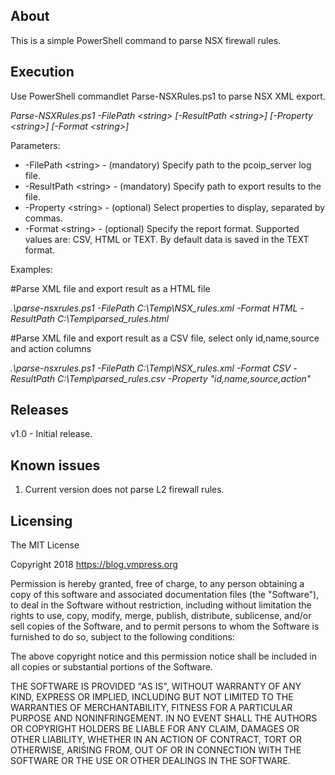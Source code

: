 **About**
--------
This is a simple PowerShell command to parse NSX firewall rules.

**Execution**
--------
Use PowerShell commandlet Parse-NSXRules.ps1 to parse NSX XML export.

_Parse-NSXRules.ps1 -FilePath \<string\> [-ResultPath \<string\>] [-Property \<string\>] [-Format \<string\>]_

Parameters:
-  -FilePath \<string\>   - (mandatory) Specify path to the pcoip_server log file.
-  -ResultPath \<string\> - (mandatory) Specify path to export results to the file.
-  -Property \<string\> - (optional) Select properties to display, separated by commas.
-  -Format \<string\>     - (optional) Specify the report format. Supported values are: CSV, HTML or TEXT. By default data is saved in the TEXT format.

Examples:

  #Parse XML file and export result as a HTML file
  
  _.\parse-nsxrules.ps1 -FilePath C:\Temp\NSX_rules.xml -Format HTML -ResultPath C:\Temp\parsed_rules.html_
  
  #Parse XML file and export result as a CSV file, select only id,name,source and action columns
  
  _.\parse-nsxrules.ps1 -FilePath C:\Temp\NSX_rules.xml -Format CSV -ResultPath C:\Temp\parsed_rules.csv -Property "id,name,source,action"_

**Releases**
--------

v1.0 - Initial release.

**Known issues**
--------
1. Current version does not parse L2 firewall rules.

**Licensing**
-------
The MIT License

Copyright 2018 https://blog.vmpress.org

Permission is hereby granted, free of charge, to any person obtaining a copy of this software and associated documentation files (the "Software"), to deal in the Software without restriction, including without limitation the rights to use, copy, modify, merge, publish, distribute, sublicense, and/or sell copies of the Software, and to permit persons to whom the Software is furnished to do so, subject to the following conditions:

The above copyright notice and this permission notice shall be included in all copies or substantial portions of the Software.

THE SOFTWARE IS PROVIDED "AS IS", WITHOUT WARRANTY OF ANY KIND, EXPRESS OR IMPLIED, INCLUDING BUT NOT LIMITED TO THE WARRANTIES OF MERCHANTABILITY, FITNESS FOR A PARTICULAR PURPOSE AND NONINFRINGEMENT. IN NO EVENT SHALL THE AUTHORS OR COPYRIGHT HOLDERS BE LIABLE FOR ANY CLAIM, DAMAGES OR OTHER LIABILITY, WHETHER IN AN ACTION OF CONTRACT, TORT OR OTHERWISE, ARISING FROM, OUT OF OR IN CONNECTION WITH THE SOFTWARE OR THE USE OR OTHER DEALINGS IN THE SOFTWARE.
